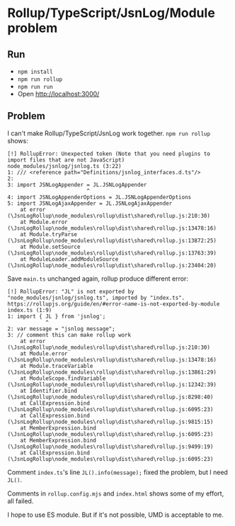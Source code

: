 # Rollup/TypeScript/JsnLog/Module problem

## Run

* `npm install`
* `npm run rollup`
* `npm run run`
* Open [http://localhost:3000/](http://localhost:3000/)

## Problem

I can't make Rollup/TypeScript/JsnLog work together. `npm run rollup` shows:
```
[!] RollupError: Unexpected token (Note that you need plugins to import files that are not JavaScript)
node_modules/jsnlog/jsnlog.ts (3:22)
1: /// <reference path="Definitions/jsnlog_interfaces.d.ts"/>
2:
3: import JSNLogAppender = JL.JSNLogAppender
                         ^
4: import JSNLogAppenderOptions = JL.JSNLogAppenderOptions
5: import JSNLogAjaxAppender = JL.JSNLogAjaxAppender
    at error (\JsnLogRollup\node_modules\rollup\dist\shared\rollup.js:210:30)
    at Module.error (\JsnLogRollup\node_modules\rollup\dist\shared\rollup.js:13478:16)
    at Module.tryParse (\JsnLogRollup\node_modules\rollup\dist\shared\rollup.js:13872:25)
    at Module.setSource (\JsnLogRollup\node_modules\rollup\dist\shared\rollup.js:13763:39)
    at ModuleLoader.addModuleSource (\JsnLogRollup\node_modules\rollup\dist\shared\rollup.js:23404:20)
```

Save `main.ts` unchanged again, rollup produce different error:
```
[!] RollupError: "JL" is not exported by "node_modules/jsnlog/jsnlog.ts", imported by "index.ts".
https://rollupjs.org/guide/en/#error-name-is-not-exported-by-module
index.ts (1:9)
1: import { JL } from 'jsnlog';
            ^
2: var message = "jsnlog message";
3: // comment this can make rollup work
    at error (\JsnLogRollup\node_modules\rollup\dist\shared\rollup.js:210:30)
    at Module.error (\JsnLogRollup\node_modules\rollup\dist\shared\rollup.js:13478:16)
    at Module.traceVariable (\JsnLogRollup\node_modules\rollup\dist\shared\rollup.js:13861:29)
    at ModuleScope.findVariable (\JsnLogRollup\node_modules\rollup\dist\shared\rollup.js:12342:39)
    at Identifier.bind (\JsnLogRollup\node_modules\rollup\dist\shared\rollup.js:8298:40)
    at CallExpression.bind (\JsnLogRollup\node_modules\rollup\dist\shared\rollup.js:6095:23)
    at CallExpression.bind (\JsnLogRollup\node_modules\rollup\dist\shared\rollup.js:9815:15)
    at MemberExpression.bind (\JsnLogRollup\node_modules\rollup\dist\shared\rollup.js:6095:23)
    at MemberExpression.bind (\JsnLogRollup\node_modules\rollup\dist\shared\rollup.js:9499:19)
    at CallExpression.bind (\JsnLogRollup\node_modules\rollup\dist\shared\rollup.js:6095:23)
```

Comment `index.ts`'s line `JL().info(message);` fixed the problem, but I need `JL()`.

Comments in `rollup.config.mjs` and `index.html` shows some of my effort, all failed.

I hope to use ES module. But if it's not possible, UMD is acceptable to me.
